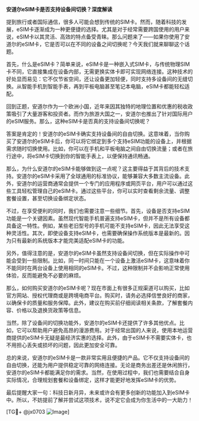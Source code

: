 **安道尔eSIM卡是否支持设备间切换？深度解读**

提到旅行或者国际通信，很多人可能会想到传统的SIM卡。然而，随着科技的发展，eSIM卡逐渐成为一种更便捷的选择。尤其是对于经常需要跨国使用的用户来说，eSIM卡以其灵活、高效的特点备受青睐。那么问题来了——如果你使用了安道尔的eSIM卡，它是否可以在不同的设备之间切换呢？今天我们就来聊聊这个话题。

首先，什么是eSIM卡？简单来说，eSIM卡是一种嵌入式SIM卡，与传统物理SIM卡不同，它直接集成在设备内部，无需更换实体卡即可实现网络连接。这种技术的好处显而易见：它不仅节省空间，还让设备更加轻便，同时支持多设备间的无缝切换。从智能手机到智能手表，再到平板电脑甚至笔记本电脑，eSIM卡都能轻松适配。

回到正题，安道尔作为一个欧洲小国，近年来因其独特的地理位置和优惠的税收政策吸引了大量游客和投资者。而作为旅游大国之一，安道尔也推出了针对国际用户的eSIM服务。那么，这种eSIM卡是否真的支持设备间切换呢？

答案是肯定的！安道尔的eSIM卡确实支持设备间的自由切换。这意味着，当你购买了安道尔的eSIM卡后，你可以将它绑定到多个支持eSIM功能的设备上，并根据需求随时切换使用。比如，你可以在手机和平板电脑之间自由切换流量；或者在旅行途中，将eSIM卡切换到你的智能手表上，以便保持通讯畅通。

那么，为什么安道尔的eSIM卡能够做到这一点呢？这主要得益于其背后的技术支持。安道尔的eSIM卡采用了全球通用的标准协议，能够兼容大多数主流设备。此外，安道尔的运营商通常会提供一个专门的应用程序或网页平台，用户可以通过这些工具轻松管理自己的eSIM卡。通过这些平台，你可以实时查看剩余流量、调整套餐设置，甚至切换设备绑定状态。

不过，在享受便利的同时，我们也需要注意一些细节。首先，设备是否支持eSIM功能是一个关键因素。虽然现代智能手机普遍支持eSIM卡，但并不是所有设备都具备这一特性。例如，某些老旧型号的手机可能不支持eSIM卡，因此无法享受这种灵活性。其次，即使设备支持eSIM卡，也需要确保操作系统版本是最新的。因为只有最新的系统版本才能完美适配eSIM卡的功能。

另外，值得注意的是，安道尔的eSIM卡虽然支持设备间切换，但在实际操作中可能会受到一些限制。比如，同一时间只能在一个设备上激活eSIM卡，这意味着你不能同时在两台设备上使用相同的eSIM卡。不过，这种限制并不会影响正常使用体验，反而能避免不必要的麻烦。

那么，如何购买安道尔的eSIM卡呢？现在市面上有很多正规渠道可以购买，比如官方网站、授权代理商或是跨境电商平台。购买时，请务必选择信誉良好的商家，以确保卡的质量和服务保障。此外，建议在购买前仔细阅读相关条款，了解套餐内容、价格以及退换货政策等信息。

当然，除了设备间的切换功能外，安道尔的eSIM卡还提供了许多其他优点。比如，它可以帮助用户避免高昂的漫游费用。对于经常出国的人来说，使用本地运营商提供的eSIM卡无疑是最经济实惠的选择。此外，由于eSIM卡不需要实体卡，也不用担心丢失或损坏的问题，因此更加安全可靠。

总的来说，安道尔的eSIM卡是一款非常实用且便捷的产品。它不仅支持设备间的自由切换，还能为用户提供稳定可靠的网络连接。无论是商务出差还是休闲旅行，安道尔的eSIM卡都能满足你的需求。当然，在使用过程中，我们也需要结合自身实际情况，合理规划套餐和设备绑定，这样才能更好地发挥eSIM卡的优势。

最后提醒大家一句：科技日新月异，未来或许会有更多创新的功能加入到eSIM卡中。所以，不妨提前了解并尝试这项技术，说不定它会成为你生活中的一大助力！

[TG💪+ @jx0703 ![Image](https://github.com/user-attachments/assets/dbca1d08-cadb-493c-b0ec-ad6f7a83f270)]